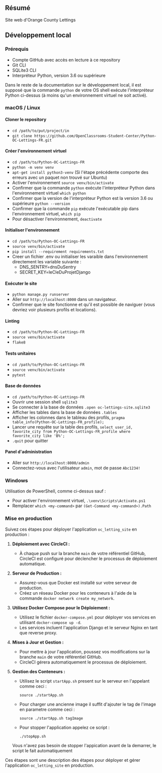## Résumé

Site web d'Orange County Lettings

## Développement local

### Prérequis

- Compte GitHub avec accès en lecture à ce repository
- Git CLI
- SQLite3 CLI
- Interpréteur Python, version 3.6 ou supérieure

Dans le reste de la documentation sur le développement local, il est supposé que la commande `python` de votre OS shell exécute l'interpréteur Python ci-dessus (à moins qu'un environnement virtuel ne soit activé).

### macOS / Linux

#### Cloner le repository

- `cd /path/to/put/project/in`
- `git clone https://github.com/OpenClassrooms-Student-Center/Python-OC-Lettings-FR.git`

#### Créer l'environnement virtuel

- `cd /path/to/Python-OC-Lettings-FR`
- `python -m venv venv`
- `apt-get install python3-venv` (Si l'étape précédente comporte des erreurs avec un paquet non trouvé sur Ubuntu)
- Activer l'environnement `source venv/bin/activate`
- Confirmer que la commande `python` exécute l'interpréteur Python dans l'environnement virtuel
`which python`
- Confirmer que la version de l'interpréteur Python est la version 3.6 ou supérieure `python --version`
- Confirmer que la commande `pip` exécute l'exécutable pip dans l'environnement virtuel, `which pip`
- Pour désactiver l'environnement, `deactivate`

#### Initialiser l'environnement

- `cd /path/to/Python-OC-Lettings-FR`
- `source venv/bin/activate`
- `pip install --requirement requirements.txt`
- Creer un fichier .env ou initialiser les varaible dans l'environnement directement les variable suivante : 
  - DNS_SENTRY=dnsDuSentry
  - SECRET_KEY=leCleDuProjetDjango

#### Exécuter le site

- `python manage.py runserver`
- Aller sur `http://localhost:8000` dans un navigateur.
- Confirmer que le site fonctionne et qu'il est possible de naviguer (vous devriez voir plusieurs profils et locations).

#### Linting

- `cd /path/to/Python-OC-Lettings-FR`
- `source venv/bin/activate`
- `flake8`

#### Tests unitaires

- `cd /path/to/Python-OC-Lettings-FR`
- `source venv/bin/activate`
- `pytest`

#### Base de données

- `cd /path/to/Python-OC-Lettings-FR`
- Ouvrir une session shell `sqlite3`
- Se connecter à la base de données `.open oc-lettings-site.sqlite3`
- Afficher les tables dans la base de données `.tables`
- Afficher les colonnes dans le tableau des profils, `pragma table_info(Python-OC-Lettings-FR_profile);`
- Lancer une requête sur la table des profils, `select user_id, favorite_city from
  Python-OC-Lettings-FR_profile where favorite_city like 'B%';`
- `.quit` pour quitter

#### Panel d'administration

- Aller sur `http://localhost:8000/admin`
- Connectez-vous avec l'utilisateur `admin`, mot de passe `Abc1234!`

### Windows

Utilisation de PowerShell, comme ci-dessus sauf :

- Pour activer l'environnement virtuel, `.\venv\Scripts\Activate.ps1` 
- Remplacer `which <my-command>` par `(Get-Command <my-command>).Path`

### Mise en production

Suivez ces étapes pour déployer l'application `oc_letting_site` en production :

1. **Déploiement avec CircleCI :**
   - À chaque push sur la branche `main` de votre référentiel GitHub, CircleCI est configuré pour déclencher le processus de déploiement automatique.

2. **Serveur de Production :**
   - Assurez-vous que Docker est installé sur votre serveur de production.
   - Créez un réseau Docker pour les conteneurs à l'aide de la commande `docker network create my_network`.

3. **Utilisez Docker Compose pour le Déploiement :**
   - Utilisez le fichier `docker-compose.yml` pour déployer vos services en utilisant `docker-compose up -d`.
   - Les services incluent l'application Django et le serveur Nginx en tant que reverse proxy.

4. **Mises à Jour et Gestion :**
   - Pour mettre à jour l'application, poussez vos modifications sur la branche `main` de votre référentiel GitHub.
   - CircleCI gérera automatiquement le processus de déploiement.

5. **Gestion des Conteneurs :**

   - Utilisez le script `startApp.sh` present sur le serveur en l'appelant comme ceci :

      `source ./startApp.sh`
   
   - Pour charger une ancienne image il suffit d'ajouter le tag de l'image en parametre comme ceci : 

      `source ./startApp.sh tagImage`

   - Pour stopper l'application appelez ce script : 

      `./stopApp.sh`

   Vous n'avez pas besoin de stopper l'appication avant de la demarrer, le script le fait automatiquement

Ces étapes sont une description des étapes pour déployer et gérer l'application `oc_letting_site` en production.

